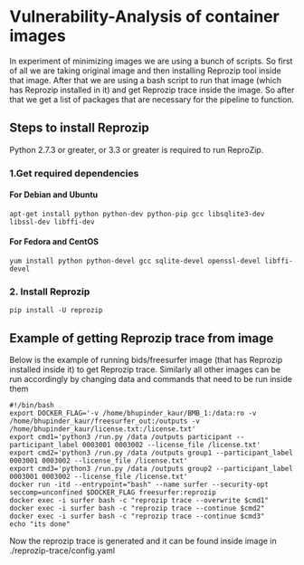 # Vulnerability-Analysis of container images
In experiment of minimizing images we are using a bunch of scripts.
So first of all we are taking original image and then installing
Reprozip tool inside that image. After that we are using a bash script
to run that image (which has Reprozip installed in it) and get
Reprozip trace inside the image. So after that we get a list of
packages that are necessary for the pipeline to function.

## Steps to install Reprozip
Python 2.7.3 or greater, or 3.3 or greater is required to run ReproZip.
### 1.Get required dependencies
#### For Debian and Ubuntu
```
apt-get install python python-dev python-pip gcc libsqlite3-dev libssl-dev libffi-dev

```
#### For Fedora and CentOS
```
yum install python python-devel gcc sqlite-devel openssl-devel libffi-devel
```
### 2. Install Reprozip
```
pip install -U reprozip
```
## Example of getting Reprozip trace from image
Below is the example of running bids/freesurfer image (that has Reprozip installed inside it) to get Reprozip trace. Similarly all other images can be run accordingly by changing data and commands that need to be run inside them
```
#!/bin/bash
export DOCKER_FLAG='-v /home/bhupinder_kaur/BMB_1:/data:ro -v /home/bhupinder_kaur/freesurfer_out:/outputs -v /home/bhupinder_kaur/license.txt:/license.txt'
export cmd1='python3 /run.py /data /outputs participant --participant_label 0003001 0003002 --license_file /license.txt'
export cmd2='python3 /run.py /data /outputs group1 --participant_label 0003001 0003002 --license_file /license.txt'
export cmd3='python3 /run.py /data /outputs group2 --participant_label 0003001 0003002 --license_file /license.txt'
docker run -itd --entrypoint="bash" --name surfer --security-opt seccomp=unconfined $DOCKER_FLAG freesurfer:reprozip
docker exec -i surfer bash -c "reprozip trace --overwrite $cmd1"
docker exec -i surfer bash -c "reprozip trace --continue $cmd2"
docker exec -i surfer bash -c "reprozip trace --continue $cmd3"
echo "its done"

```
Now the reprozip trace is generated and it can be found inside image in ./reprozip-trace/config.yaml

